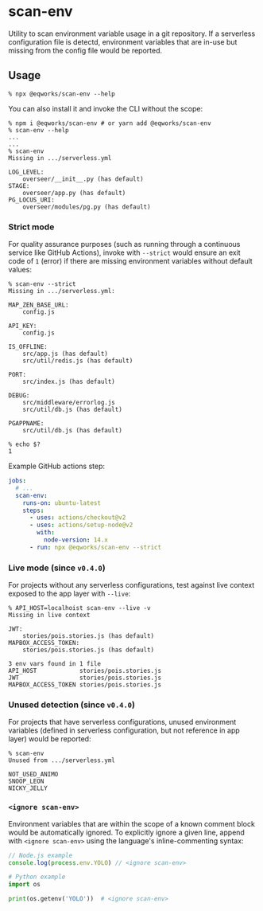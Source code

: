 # scan-env

Utility to scan environment variable usage in a git repository. If a serverless configuration file is detectd, environment variables that are in-use but missing from the config file would be reported.

## Usage

```shell
% npx @eqworks/scan-env --help
```

You can also install it and invoke the CLI without the scope:

```shell
% npm i @eqworks/scan-env # or yarn add @eqworks/scan-env
% scan-env --help
...
...
% scan-env
Missing in .../serverless.yml

LOG_LEVEL:
	overseer/__init__.py (has default)
STAGE:
	overseer/app.py (has default)
PG_LOCUS_URI:
	overseer/modules/pg.py (has default)
```

### Strict mode

For quality assurance purposes (such as running through a continuous service like GitHub Actions), invoke with `--strict` would ensure an exit code of `1` (error) if there are missing environment variables without default values:

```shell
% scan-env --strict
Missing in .../serverless.yml:

MAP_ZEN_BASE_URL:
	config.js

API_KEY:
	config.js

IS_OFFLINE:
	src/app.js (has default)
	src/util/redis.js (has default)

PORT:
	src/index.js (has default)

DEBUG:
	src/middleware/errorlog.js
	src/util/db.js (has default)

PGAPPNAME:
	src/util/db.js (has default)

% echo $?
1
```

Example GitHub actions step:

```yaml
jobs:
  # ...
  scan-env:
    runs-on: ubuntu-latest
    steps:
      - uses: actions/checkout@v2
      - uses: actions/setup-node@v2
        with:
          node-version: 14.x
      - run: npx @eqworks/scan-env --strict
```

### Live mode (since `v0.4.0`)

For projects without any serverless configurations, test against live context exposed to the app layer with `--live`:

```shell
% API_HOST=localhoist scan-env --live -v
Missing in live context

JWT:
	stories/pois.stories.js (has default)
MAPBOX_ACCESS_TOKEN:
	stories/pois.stories.js (has default)

3 env vars found in 1 file
API_HOST            stories/pois.stories.js
JWT                 stories/pois.stories.js
MAPBOX_ACCESS_TOKEN stories/pois.stories.js
```

### Unused detection (since `v0.4.0`)

For projects that have serverless configurations, unused environment variables (defined in serverless configuration, but not reference in app layer) would be reported:

```shell
% scan-env
Unused from .../serverless.yml

NOT_USED_ANIMO
SNOOP_LEON
NICKY_JELLY
```

### `<ignore scan-env>`

Environment variables that are within the scope of a known comment block would be automatically ignored. To explicitly ignore a given line, append with `<ignore scan-env>` using the language's inline-commenting syntax:

```js
// Node.js example
console.log(process.env.YOLO) // <ignore scan-env>
```

```python
# Python example
import os

print(os.getenv('YOLO'))  # <ignore scan-env>
```
